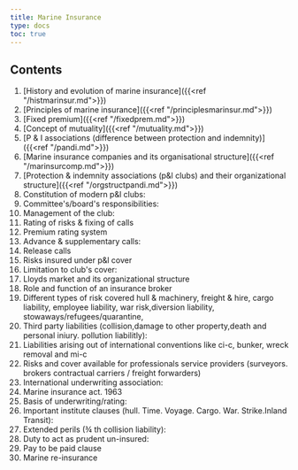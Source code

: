 ```yaml
---
title: Marine Insurance
type: docs
toc: true
---
```

## Contents

   1.  [History and evolution of marine insurance]({{<ref "/histmarinsur.md">}})
   2.  [Principles of marine insurance]({{<ref "/principlesmarinsur.md">}})
   3.  [Fixed premium]({{<ref "/fixedprem.md">}})
   4.  [Concept of mutuality]({{<ref "/mutuality.md">}})
   5.  [P & I associations (difference between protection and indemnity)]({{<ref "/pandi.md">}})
   6.  [Marine insurance companies and its organisational structure]({{<ref "/marinsurcomp.md">}})
   7.  [Protection & indemnity associations (p&l clubs) and their organizational structure]({{<ref "/orgstructpandi.md">}})
   8.  Constitution of modern p&l clubs: 
   9.  Committee's/board's responsibilities: 
   10.  Management of the club:
   11.  Rating of risks & fixing of calls
   12.  Premium rating system
   13.  Advance & supplementary calls: 
   14.  Release calls
   15.  Risks insured under p&l cover
   16.  Limitation to club's cover: 
   17.  Lloyds market and its organizational structure
   18.  Role and function of an insurance broker
   19.  Different types of risk covered hull & machinery, freight & hire, cargo liability, employee liability, war risk,diversion liability, stowaways/refugees/quarantine, 
   20. Third party liabilities (collision,damage to other property,death and personal iniury. pollution liabilitly): 
   21. Liabilities arising  out of international conventions like ci-c, bunker, wreck removal and mi-c
   22. Risks and cover available for professionals service providers 
(surveyors. brokers contractual carriers / freight forwarders)
   23. International underwriting association: 
   24. Marine insurance act. 1963
   25. Basis of underwriting/rating: 
   26. Important institute clauses (hull. Time. Voyage. Cargo. War. Strike.Inland Transit):
   27. Extended perils (¾ th collision liability): 
   28. Duty to act as prudent un-insured:
   29. Pay to be paid clause
   30. Marine re-insurance
